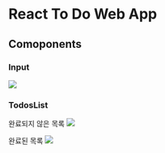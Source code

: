 # React To Do Web App

## Comoponents

### Input

<img src = "./assets/addform.png"/>

### TodosList

완료되지 않은 목록
<img src = "./assets/todolist.png"/>

완료된 목록
<img src = "./assets/donelist.png"/>
